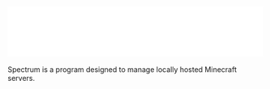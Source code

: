 ![logo](https://github.com/CDX-1/spectrum/blob/master/public/spectrum-logo-white.png)

Spectrum is a program designed to manage locally hosted Minecraft servers.
